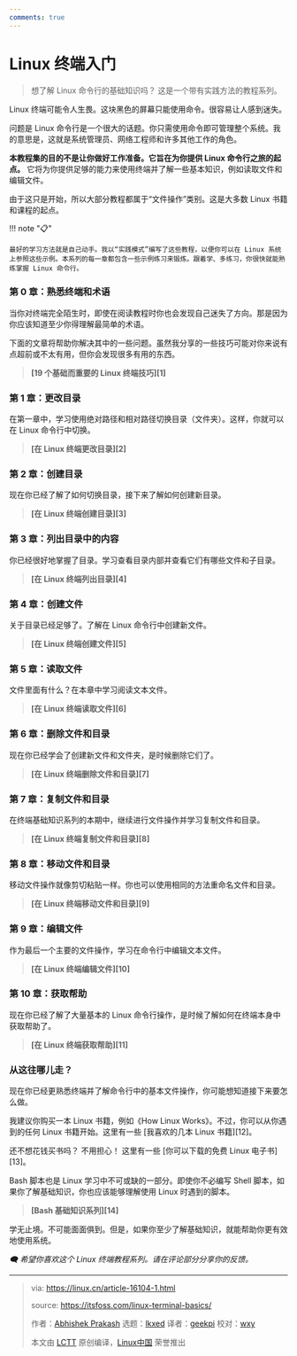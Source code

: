 ```yaml
---
comments: true
---
```


# Linux 终端入门

> 想了解 Linux 命令行的基础知识吗？ 这是一个带有实践方法的教程系列。

Linux 终端可能令人生畏。这块黑色的屏幕只能使用命令。很容易让人感到迷失。

问题是 Linux 命令行是一个很大的话题。你只需使用命令即可管理整个系统。我的意思是，这就是系统管理员、网络工程师和许多其他工作的角色。

**本教程集的目的不是让你做好工作准备。它旨在为你提供 Linux 命令行之旅的起点。** 它将为你提供足够的能力来使用终端并了解一些基本知识，例如读取文件和编辑文件。

由于这只是开始，所以大部分教程都属于“文件操作”类别。这是大多数 Linux 书籍和课程的起点。

!!! note "📋"

    最好的学习方法就是自己动手。我以“实践模式”编写了这些教程，以便你可以在 Linux 系统上参照这些示例。本系列的每一章都包含一些示例练习来锻炼。跟着学、多练习，你很快就能熟练掌握 Linux 命令行。

### 第 0 章：熟悉终端和术语

当你对终端完全陌生时，即使在阅读教程时你也会发现自己迷失了方向。那是因为你应该知道至少你得理解最简单的术语。

下面的文章将帮助你解决其中的一些问题。虽然我分享的一些技巧可能对你来说有点超前或不太有用，但你会发现很多有用的东西。

> **[19 个基础而重要的 Linux 终端技巧][1]**

### 第 1 章：更改目录

在第一章中，学习使用绝对路径和相对路径切换目录（文件夹）。这样，你就可以在 Linux 命令行中切换。

> **[在 Linux 终端更改目录][2]**

### 第 2 章：创建目录

现在你已经了解了如何切换目录，接下来了解如何创建新目录。

> **[在 Linux 终端创建目录][3]**

### 第 3 章：列出目录中的内容

你已经很好地掌握了目录。学习查看目录内部并查看它们有哪些文件和子目录。

> **[在 Linux 终端列出目录][4]**

### 第 4 章：创建文件

关于目录已经足够了。了解在 Linux 命令行中创建新文件。

> **[在 Linux 终端创建文件][5]**

### 第 5 章：读取文件

文件里面有什么？在本章中学习阅读文本文件。

> **[在 Linux 终端读取文件][6]**

### 第 6 章：删除文件和目录

现在你已经学会了创建新文件和文件夹，是时候删除它们了。

> **[在 Linux 终端删除文件和目录][7]**

### 第 7 章：复制文件和目录

在终端基础知识系列的本期中，继续进行文件操作并学习复制文件和目录。

> **[在 Linux 终端复制文件和目录][8]**

### 第 8 章：移动文件和目录

移动文件操作就像剪切粘贴一样。你也可以使用相同的方法重命名文件和目录。

> **[在 Linux 终端移动文件和目录][9]**

### 第 9 章：编辑文件

作为最后一个主要的文件操作，学习在命令行中编辑文本文件。

> **[在 Linux 终端编辑文件][10]**

### 第 10 章：获取帮助

现在你已经了解了大量基本的 Linux 命令行操作，是时候了解如何在终端本身中获取帮助了。

> **[在 Linux 终端获取帮助][11]**

### 从这往哪儿走？

现在你已经更熟悉终端并了解命令行中的基本文件操作，你可能想知道接下来要怎么做。

我建议你购买一本 Linux 书籍，例如《How Linux Works》。不过，你可以从你遇到的任何 Linux 书籍开始。这里有一些 [我喜欢的几本 Linux 书籍][12]。

还不想花钱买书吗？ 不用担心！ 这里有一些 [你可以下载的免费 Linux 电子书][13]。

Bash 脚本也是 Linux 学习中不可或缺的一部分。即使你不必编写 Shell 脚本，如果你了解基础知识，你也应该能够理解使用 Linux 时遇到的脚本。

> **[Bash 基础知识系列][14]**

学无止境。不可能面面俱到。但是，如果你至少了解基础知识，就能帮助你更有效地使用系统。

*🗨 希望你喜欢这个 Linux 终端教程系列。请在评论部分分享你的反馈。*

--------------------------------------------------------------------------------

>via: https://linux.cn/article-16104-1.html
>
>source: https://itsfoss.com/linux-terminal-basics/
>
>作者：[Abhishek Prakash](https://itsfoss.com/author/abhishek/)
>选题：[lkxed](https://github.com/lkxed/)
>译者：[geekpi](https://github.com/geekpi)
>校对：[wxy](https://github.com/wxy)
>
>本文由 [LCTT](https://github.com/LCTT/TranslateProject) 原创编译，[Linux中国](https://linux.cn/) 荣誉推出
